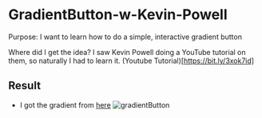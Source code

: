 # GradientButton-w-Kevin-Powell
Purpose: I want to learn how to do a simple, interactive gradient button

Where did I get the idea? I saw Kevin Powell doing a YouTube tutorial on them, so naturally I had to learn it. 
(Youtube Tutorial)[https://bit.ly/3xok7id]

## Result
- I got the gradient from [here](https://webgradients.com)
![gradientButton](https://user-images.githubusercontent.com/67422893/172292589-72c6f88e-bf96-4f14-b3e9-9527179c0436.gif)
